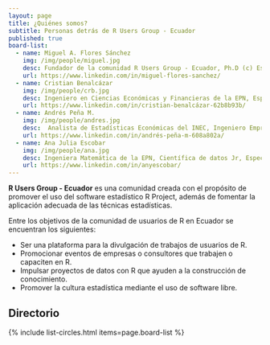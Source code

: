 ```yaml
---
layout: page
title: ¿Quiénes somos?
subtitle: Personas detrás de R Users Group - Ecuador
published: true
board-list:
  - name: Miguel A. Flores Sánchez
    img: /img/people/miguel.jpg
    desc: Fundador de la comunidad R Users Group - Ecuador, Ph.D (c) Estadística e Investigación de Operaciones, Docente e Investigador del Departamento de Matemática de la EPN, Capacitador de la Sociedad Ecuatoriana de Estadística en R.     m.flores@rusersgroup.com
    url: https://www.linkedin.com/in/miguel-flores-sanchez/ 
  - name: Cristian Benalcázar
    img: /img/people/crb.jpg
    desc: Ingeniero en Ciencias Económicas y Financieras de la EPN, Especialista en Ciencia de datos de la Universidad Johns Hopkins, Experto en automatización de modelos estadísticos y econométricos, Experto en el desarrollo de aplicaciones de consulta, captura, control y visualización utilizando R, Rstudio server, Shiny server.    c.benalcazar@rusersgroup.com    
    url: https://www.linkedin.com/in/cristian-benalcázar-62b8b93b/
  - name: Andrés Peña M.
    img: /img/people/andres.jpg
    desc:  Analista de Estadísticas Económicas del INEC, Ingeniero Empresarial de la EPN, Especialista en estadística económica-social, parte del Grupo de Expertos Gubernamentales en Estadísticas Manufactureras de la CAN, Capacitador de la Sociedad Ecuatoriana de Estadística en R, SPSS y Stata.    a.pena@rusersgroup.com
    url: https://www.linkedin.com/in/andrés-peña-m-608a802a/
  - name: Ana Julia Escobar
    img: /img/people/ana.jpg
    desc: Ingeniera Matemática de la EPN, Científica de datos Jr, Especialista en Investigación de Operaciones.    a.escobar@rusersgroup.com
    url: https://www.linkedin.com/in/anyescobar/
---
```


<b>R Users Group - Ecuador</b> es una comunidad creada con el propósito de promover el uso del software estadístico R Project, además de fomentar la aplicación adecuada de las técnicas estadísticas.

Entre los objetivos de la comunidad de usuarios de R en Ecuador se encuentran los siguientes:

* Ser una plataforma para la divulgación de trabajos de usuarios de R.
* Promocionar eventos de empresas o consultores que trabajen o capaciten en R.
* Impulsar proyectos de datos con R que ayuden a la construcción de conocimiento.
* Promover la cultura estadística mediante el uso de software libre.

## Directorio

{% include list-circles.html items=page.board-list %}
